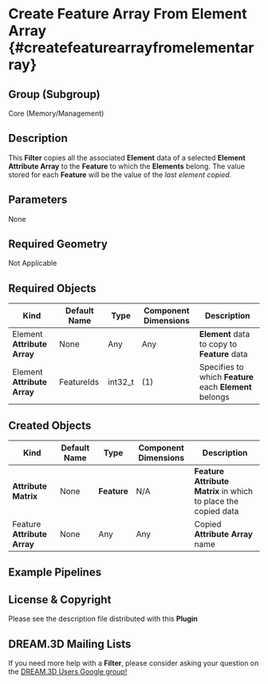 Create Feature Array From Element Array {#createfeaturearrayfromelementarray}
=============

## Group (Subgroup) ##

Core (Memory/Management)

## Description ##

This **Filter** copies all the associated **Element** data of a selected **Element Attribute Array** to the **Feature** to which the **Elements** belong. The value stored for each **Feature** will be the value of the _last element copied_. 

## Parameters ##

None

## Required Geometry ##

Not Applicable


## Required Objects ##

| Kind | Default Name | Type | Component Dimensions | Description |
|------|--------------|------|----------------------|-------------|
| Element **Attribute Array** | None | Any | Any | **Element** data to copy to **Feature** data |
| Element **Attribute Array** | FeatureIds | int32_t | (1) | Specifies to which **Feature** each **Element** belongs |


## Created Objects ##

| Kind | Default Name | Type | Component Dimensions | Description |
|------|--------------|------|----------------------|-------------|
| **Attribute Matrix** | None | **Feature**  | N/A | **Feature Attribute Matrix** in which to place the copied data |
| Feature **Attribute Array** | None | Any  | Any | Copied **Attribute Array** name |

## Example Pipelines ##



## License & Copyright ##

Please see the description file distributed with this **Plugin**

## DREAM.3D Mailing Lists ##

If you need more help with a **Filter**, please consider asking your question on the [DREAM.3D Users Google group!](https://groups.google.com/forum/?hl=en#!forum/dream3d-users)


